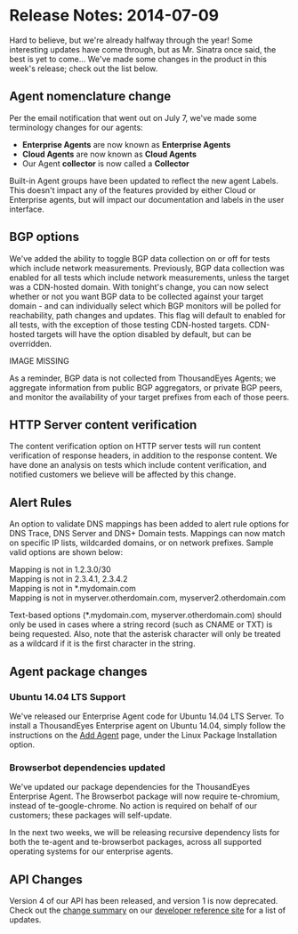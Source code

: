 # Release Notes: 2014-07-09

Hard to believe, but we're already halfway through the year!  Some interesting updates have come through, but as Mr. Sinatra once said, the best is yet to come... We've made some changes in the product in this week's release; check out the list below.

## Agent nomenclature change

Per the email notification that went out on July 7, we've made some terminology changes for our agents:

* **Enterprise Agents** are now known as **Enterprise Agents**
* **Cloud Agents** are now known as **Cloud Agents**
* Our Agent **collector** is now called a **Collector**

Built-in Agent groups have been updated to reflect the new agent Labels. This doesn't impact any of the features provided by either Cloud or Enterprise agents, but will impact our documentation and labels in the user interface.

## BGP options

We've added the ability to toggle BGP data collection on or off for tests which include network measurements. Previously, BGP data collection was enabled for all tests which include network measurements, unless the target was a CDN-hosted domain. With tonight's change, you can now select whether or not you want BGP data to be collected against your target domain - and can individually select which BGP monitors will be polled for reachability, path changes and updates. This flag will default to enabled for all tests, with the exception of those testing CDN-hosted targets. CDN-hosted targets will have the option disabled by default, but can be overridden.  

IMAGE MISSING

As a reminder, BGP data is not collected from ThousandEyes Agents; we aggregate information from public BGP aggregators, or private BGP peers, and monitor the availability of your target prefixes from each of those peers.

## HTTP Server content verification

The content verification option on HTTP server tests will run content verification of response headers, in addition to the response content.  We have done an analysis on tests which include content verification, and notified customers we believe will be affected by this change.

## Alert Rules

An option to validate DNS mappings has been added to alert rule options for DNS Trace, DNS Server and DNS+ Domain tests. Mappings can now match on specific IP lists, wildcarded domains, or on network prefixes. Sample valid options are shown below:

Mapping is not in 1.2.3.0/30  
Mapping is not in 2.3.4.1, 2.3.4.2  
Mapping is not in \*.mydomain.com  
Mapping is not in myserver.otherdomain.com, myserver2.otherdomain.com

Text-based options \(\*.mydomain.com, myserver.otherdomain.com\) should only be used in cases where a string record \(such as CNAME or TXT\) is being requested. Also, note that the asterisk character will only be treated as a wildcard if it is the first character in the string.

## Agent package changes

### Ubuntu 14.04 LTS Support

We've released our Enterprise Agent code for Ubuntu 14.04 LTS Server. To install a ThousandEyes Enterprise agent on Ubuntu 14.04, simply follow the instructions on the [Add Agent](https://app.thousandeyes.com/agent-settings?s=1) page, under the Linux Package Installation option.

### Browserbot dependencies updated

We've updated our package dependencies for the ThousandEyes Enterprise Agent.  The Browserbot package will now require te-chromium, instead of te-google-chrome.  No action is required on behalf of our customers; these packages will self-update.

In the next two weeks, we will be releasing recursive dependency lists for both the te-agent and te-browserbot packages, across all supported operating systems for our enterprise agents.

## API Changes

Version 4 of our API has been released, and version 1 is now deprecated. Check out the [change summary](http://developer.thousandeyes.com/#/changesummary) on our [developer reference site](http://developer.thousandeyes.com/) for a list of updates.

